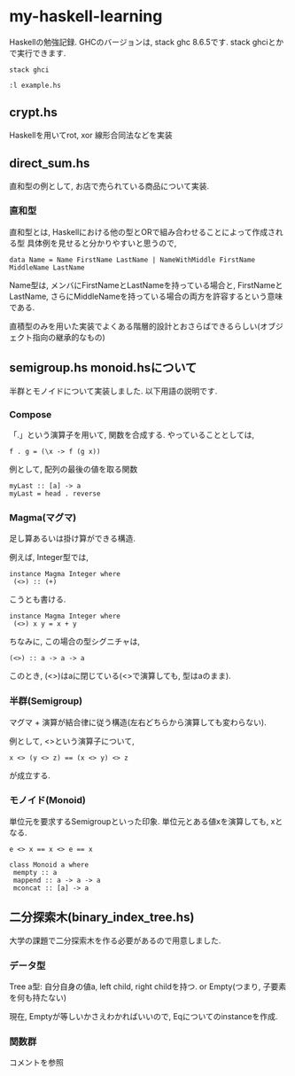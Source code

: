 # my-haskell-learning
Haskellの勉強記録. 
GHCのバージョンは, stack ghc 8.6.5です.
stack ghciとかで実行できます.
```
stack ghci
```
```
:l example.hs
```

## crypt.hs
Haskellを用いてrot, xor 線形合同法などを実装

## direct_sum.hs

直和型の例として, お店で売られている商品について実装.

### 直和型

直和型とは, Haskellにおける他の型とORで組み合わせることによって作成される型
具体例を見せると分かりやすいと思うので, 
```
data Name = Name FirstName LastName | NameWithMiddle FirstName MiddleName LastName
```
Name型は, メンバにFirstNameとLastNameを持っている場合と, FirstNameとLastName, さらにMiddleNameを持っている場合の両方を許容するという意味である. 

直積型のみを用いた実装でよくある階層的設計とおさらばできるらしい(オブジェクト指向の継承的なもの)

## semigroup.hs monoid.hsについて

半群とモノイドについて実装しました.
以下用語の説明です. 

### Compose

「.」という演算子を用いて, 関数を合成する. 
やっていることとしては,
```
f . g = (\x -> f (g x))
```
例として, 配列の最後の値を取る関数
```
myLast :: [a] -> a
myLast = head . reverse
```

### Magma(マグマ)

足し算あるいは掛け算ができる構造. 

例えば, Integer型では, 
```
instance Magma Integer where
 (<>) :: (+)
```

こうとも書ける.
```
instance Magma Integer where
 (<>) x y = x + y
```

ちなみに, この場合の型シグニチャは,
```
(<>) :: a -> a -> a
```

このとき, (<>)はaに閉じている(<>で演算しても, 型はaのまま).

### 半群(Semigroup)

マグマ + 演算が結合律に従う構造(左右どちらから演算しても変わらない).

例として, <>という演算子について, 
```
x <> (y <> z) == (x <> y) <> z
```
が成立する. 


### モノイド(Monoid)

単位元を要求するSemigroupといった印象. 
単位元とある値xを演算しても, xとなる.
```
e <> x == x <> e == x
```

```
class Monoid a where
 mempty :: a
 mappend :: a -> a -> a
 mconcat :: [a] -> a
```


## 二分探索木(binary_index_tree.hs)

大学の課題で二分探索木を作る必要があるので用意しました. 

### データ型
Tree a型: 自分自身の値a, left child, right childを持つ. or Empty(つまり, 子要素を何も持たない)

現在, Emptyが等しいかさえわかればいいので, Eqについてのinstanceを作成.

### 関数群
コメントを参照
